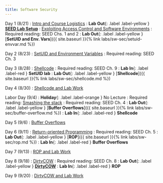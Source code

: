 ```yaml
---
title: Software Security
---
```


Day 1 (8/21)
: [Intro and Course Logistics](#)
: **Lab Out**{: .label .label-yellow } [**SEED Lab Setup**](https://seedsecuritylabs.org/labsetup.html)
: [Exploiting Access Control and Software Environments](#)
  : Required reading: SEED Chs. 1 and 2
: **Lab Out**{: .label .label-yellow } [**SetUID and Env. Vars**]({{ site.baseurl }}{% link labs/sw-sec/setuid-envvar.md %})

Day 2 (8/23)
: [SetUID and Environment Variables](#)
  : Required reading: SEED Ch. 3

Day 3 (8/28)
: [Shellcode](#)
  : Required reading: SEED Ch. 9
: **Lab In**{: .label .label-red } **SetUID lab**
: **Lab Out**{: .label .label-yellow } [**Shellcode**]({{ site.baseurl }}{% link labs/sw-sec/shellcode.md %})


Day 4 (8/30)
: [Shellcode and Lab Work](#)

Labor Day (9/4)
: **Holiday**{: .label .label-orange } No Lecture
  : Required reading: [Smashing the stack](https://github.com/rootkiter/phrack/blob/master/phrack49/14.txt)
  : Required reading: SEED Ch. 4
: **Lab Out**{: .label .label-yellow } [**Buffer Overflows**]({{ site.baseurl }}{% link labs/sw-sec/buffer-overflow.md %})
: **Lab In**{: .label .label-red } **Shellcode**


Day 5 (9/6)
: [Buffer Overflows](#)

Day 6 (9/11)
: [Return-oriented Programming](#)
  : Required reading: SEED Ch. 5
: **Lab Out**{: .label .label-yellow } [**ROP**]({{ site.baseurl }}{% link labs/sw-sec/rop.md %})
: **Lab In**{: .label .label-red } **Buffer Overflows**

Day 7 (9/13)
: [ROP and Lab Work](#)


Day 8 (9/18)
: [DirtyCOW](#)
  : Required reading: SEED Ch. 8
: **Lab Out**{: .label .label-yellow } [**DirtyCOW**](#)
: **Lab In**{: .label .label-red } **ROP**

Day 9 (9/20)
: [DirtyCOW and Lab Work](#)

